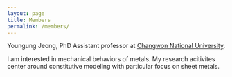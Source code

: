 ```yaml
---
layout: page
title: Members
permalink: /members/
---
```


Youngung Jeong, PhD
Assistant professor at [Changwon National University](www.changwon.ac.kr).

I am interested in mechanical behaviors of metals.
My research acitivites center around constitutive modeling with particular focus on sheet metals.
